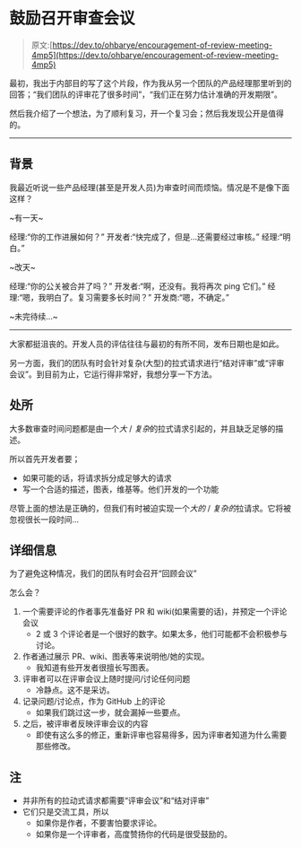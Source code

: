 # 鼓励召开审查会议

> 原文:[https://dev.to/ohbarye/encouragement-of-review-meeting-4mp5](https://dev.to/ohbarye/encouragement-of-review-meeting-4mp5)

最初，我出于内部目的写了这个片段，作为我从另一个团队的产品经理那里听到的回答；“我们团队的评审花了很多时间”，“我们正在努力估计准确的开发期限”。

然后我介绍了一个想法，为了顺利复习，开一个复习会；然后我发现公开是值得的。

* * *

## 背景

我最近听说一些产品经理(甚至是开发人员)为审查时间而烦恼。情况是不是像下面这样？

~有一天~

经理:“你的工作进展如何？”
开发者:“快完成了，但是...还需要经过审核。”
经理:“明白。”

~改天~

经理:“你的公关被合并了吗？”
开发者:“啊，还没有。我将再次 ping 它们。”
经理:“嗯，我明白了。复习需要多长时间？”
开发商:“嗯，不确定。”

~未完待续...~

* * *

大家都挺沮丧的。开发人员的评估往往与最初的有所不同，发布日期也是如此。

另一方面，我们的团队有时会针对复杂(大型)的拉式请求进行“结对评审”或“评审会议”。到目前为止，它运行得非常好，我想分享一下方法。

## 处所

大多数审查时间问题都是由一个*大* / *复杂*的拉式请求引起的，并且缺乏足够的描述。

所以首先开发者要；

*   如果可能的话，将请求拆分成足够大的请求
*   写一个合适的描述，图表，维基等。他们开发的一个功能

尽管上面的想法是正确的，但我们有时被迫实现一个*大的* / *复杂的*拉请求。它将被忽视很长一段时间...

## 详细信息

为了避免这种情况，我们的团队有时会召开“回顾会议”

怎么会？

1.  一个需要评论的作者事先准备好 PR 和 wiki(如果需要的话)，并预定一个评论会议
    *   2 或 3 个评论者是一个很好的数字。如果太多，他们可能都不会积极参与讨论。
2.  作者通过展示 PR、wiki、图表等来说明他/她的实现。
    *   我知道有些开发者很擅长写图表。
3.  评审者可以在评审会议上随时提问/讨论任何问题
    *   冷静点。这不是采访。
4.  记录问题/讨论点，作为 GitHub 上的评论
    *   如果我们跳过这一步，就会漏掉一些要点。
5.  之后，被评审者反映评审会议的内容
    *   即使有这么多的修正，重新评审也容易得多，因为评审者知道为什么需要那些修改。

## 注

*   并非所有的拉动式请求都需要“评审会议”和“结对评审”
*   它们只是交流工具，所以
    *   如果你是作者，不要害怕要求评论。
    *   如果你是一个评审者，高度赞扬你的代码是很受鼓励的。